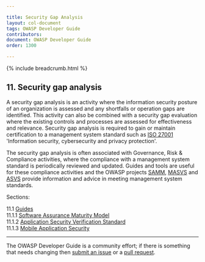 ```yaml
---

title: Security Gap Analysis
layout: col-document
tags: OWASP Developer Guide
contributors:
document: OWASP Developer Guide
order: 1300

---
```


{% include breadcrumb.html %}

## 11. Security gap analysis

A security gap analysis is an activity where the information security posture of an organization is assessed
and any shortfalls or operation gaps are identified.
This activity can also be combined with a security gap evaluation where the existing controls and processes
are assessed for effectiveness and relevance.
Security gap analysis is required to gain or maintain certification to a management system standard
such as [ISO 27001][iso27001] 'Information security, cybersecurity and privacy protection'.

The security gap analysis is often associated with Governance, Risk & Compliance activities,
where the compliance with a management system standard is periodically reviewed and updated.
Guides and tools are useful for these compliance activities and the OWASP projects [SAMM][samm],
[MASVS][masvs] and [ASVS][asvs] provide information and advice in meeting management system standards.

Sections:

11.1 [Guides](01-guides/toc.md)  
11.1.1 [Software Assurance Maturity Model](01-guides/01-samm.md)  
11.1.2 [Application Security Verification Standard](01-guides/02-asvs.md)  
11.1.3 [Mobile Application Security](01-guides/03-mas.md)  

----

The OWASP Developer Guide is a community effort; if there is something that needs changing
then [submit an issue][issue1300] or a [pull request][pr].

[asvs]: https://owasp.org/www-project-application-security-verification-standard/
[iso27001]: https://www.iso.org/standard/82875.html
[issue1300]: https://github.com/OWASP/www-project-developer-guide/issues/new?labels=enhancement&template=request.md&title=Update:%2013-security-gap-analysis/00-toc
[masvs]: https://mas.owasp.org/MASVS/
[pr]: https://github.com/OWASP/www-project-developer-guide/pulls
[samm]: https://owaspsamm.org/about/
